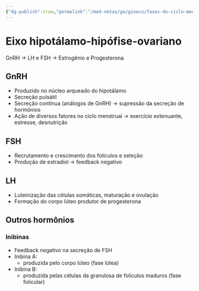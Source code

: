 ```yaml
---
{"dg-publish":true,"permalink":"/med-notas/go/gineco/fases-do-ciclo-menstrual/eixo-hipotalamo-hipofise-ovariano/","tags":["review"]}
---
```


# Eixo hipotálamo-hipófise-ovariano

GnRH -> LH e FSH -> Estrogênio e Progesterona
## GnRH
- Produzido no núcleo arqueado do hipotálamo
- Secreção pulsátil
- Secreção contínua (análogos de GnRH) -> supressão da secreção de hormônios
- Ação de diversos fatores no ciclo menstrual -> exercício extenuante, estresse, desnutrição
## FSH
- Recrutamento e crescimento dos folículos e seleção
- Produção de estradiol -> feedback negativo
## LH
- Luteinização das células somáticas, maturação e ovulação
- Formação do corpo lúteo produtor de progesterona

## Outros hormônios
### Inibinas
- Feedback negativo na secreção de FSH
- Inibina A:
	- produzida pelo corpo lúteo (fase lútea)
- Inibina B: 
	- produzida pelas células da granulosa de foliculos maduros (fase folicular)